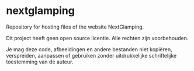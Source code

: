 # nextglamping
Repository for hosting files of the website NextGlamping.

Dit project heeft geen open source licentie. Alle rechten zijn voorbehouden.

Je mag deze code, afbeeldingen en andere bestanden niet kopiëren, verspreiden, aanpassen of gebruiken zonder uitdrukkelijke schriftelijke toestemming van de auteur.
